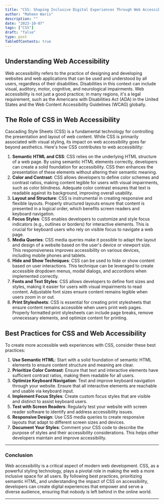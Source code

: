 ```yaml
---
title: "CSS: Shaping Inclusive Digital Experiences Through Web Accessibility"
author: "Maheen Waris"
description: ""
date: "2023-10-07"
tags: ["CSS"]
draft: "false"
type: post
TableOfContents: true
---
```


## Understanding Web Accessibility

Web accessibility refers to the practice of designing and developing websites and web applications that can be used and understood by all users, regardless of their disabilities. Disabilities in this context can include visual, auditory, motor, cognitive, and neurological impairments. Web accessibility is not just a good practice; in many regions, it's a legal requirement, such as the Americans with Disabilities Act (ADA) in the United States and the Web Content Accessibility Guidelines (WCAG) globally.

## The Role of CSS in Web Accessibility

Cascading Style Sheets (CSS) is a fundamental technology for controlling the presentation and layout of web content. While CSS is primarily associated with visual styling, its impact on web accessibility goes far beyond aesthetics. Here's how CSS contributes to web accessibility:

1. **Semantic HTML and CSS**: CSS relies on the underlying HTML structure of a web page. By using semantic HTML elements correctly, developers can create a solid foundation for accessibility. CSS then enhances the presentation of these elements without altering their semantic meaning.
2. **Color and Contrast**: CSS allows developers to define color schemes and contrast ratios, making content legible for users with visual impairments, such as color blindness. Adequate color contrast ensures that text is readable against its background, improving overall usability.
3. **Layout and Structure**: CSS is instrumental in creating responsive and flexible layouts. Properly structured layouts ensure that content is presented in a logical order, which benefits screen readers and keyboard navigation.
4. **Focus Styles**: CSS enables developers to customize and style focus indicators (e.g., outlines or borders) for interactive elements. This is crucial for keyboard users who rely on visible focus to navigate a web page.
5. **Media Queries**: CSS media queries make it possible to adapt the layout and design of a website based on the user's device or viewport size. This responsiveness improves accessibility on various devices, including mobile phones and tablets.
6. **Hide and Show Techniques**: CSS can be used to hide or show content based on user interactions. This technique can be leveraged to create accessible dropdown menus, modal dialogs, and accordions when implemented correctly.
7. **Fonts and Text Styles**: CSS allows developers to define font sizes and styles, making it easier for users with visual impairments to read content. Adjustable font sizes ensure content remains legible when users zoom in or out.
8. **Print Stylesheets**: CSS is essential for creating print stylesheets that ensure content remains accessible when users print web pages. Properly formatted print stylesheets can include page breaks, remove unnecessary elements, and optimize content for printing.

## Best Practices for CSS and Web Accessibility

To create more accessible web experiences with CSS, consider these best practices:

1. **Use Semantic HTML**: Start with a solid foundation of semantic HTML elements to ensure content structure and meaning are clear.
2. **Prioritize Color Contrast**: Ensure that text and interactive elements have sufficient contrast ratios, making them readable for all users.
3. **Optimize Keyboard Navigation**: Test and improve keyboard navigation through your website. Ensure that all interactive elements are reachable and usable via keyboard input.
4. **Implement Focus Styles**: Create custom focus styles that are visible and distinct to assist keyboard users.
5. **Test with Screen Readers**: Regularly test your website with screen reader software to identify and address accessibility issues.
6. **Responsive Design**: Use CSS media queries to create responsive layouts that adapt to different screen sizes and devices.
7. **Document Your Styles**: Comment your CSS code to describe the purpose of styles and their accessibility considerations. This helps other developers maintain and improve accessibility.

<hr>

### Conclusion

Web accessibility is a critical aspect of modern web development. CSS, as a powerful styling technology, plays a pivotal role in making the web a more inclusive space for all users. By following best practices, prioritizing semantic HTML, and understanding the impact of CSS on accessibility, developers can create digital experiences that empower and serve a diverse audience, ensuring that nobody is left behind in the online world.

<script src="https://utteranc.es/client.js"
        repo="maheenwaris/Website"
        issue-term="pathname"
        theme="github-dark"
        crossorigin="anonymous"
        async>
</script>

---
